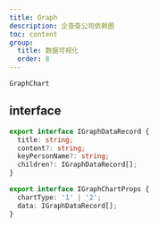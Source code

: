 ```yaml
---
title: Graph
description: 企查查公司依赖图
toc: content
group:
  title: 数据可视化
  order: 8
---
```


<code transform="true" src='./demo/index.tsx'>GraphChart</code>

## interface

```ts
export interface IGraphDataRecord {
  title: string;
  content?: string;
  keyPersonName?: string;
  children?: IGraphDataRecord[];
}

export interface IGraphChartProps {
  chartType: '1' | '2';
  data: IGraphDataRecord[];
}
```
